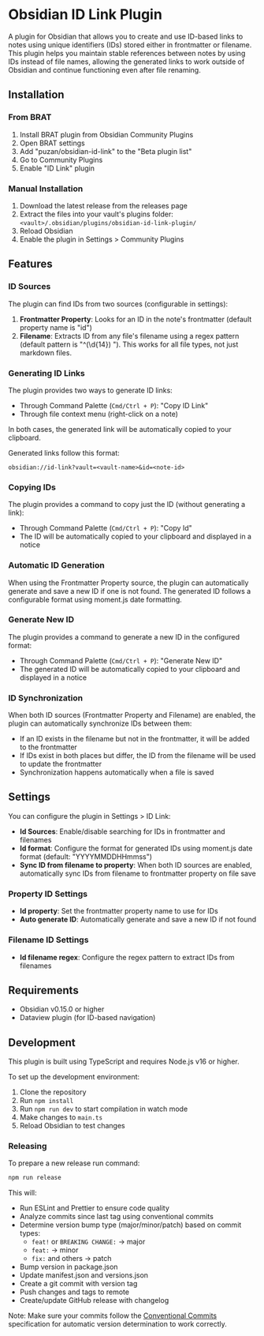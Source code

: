 # Obsidian ID Link Plugin

A plugin for Obsidian that allows you to create and use ID-based links to notes using unique identifiers (IDs) stored either in frontmatter or filename. This plugin helps you maintain stable references between notes by using IDs instead of file names, allowing the generated links to work outside of Obsidian and continue functioning even after file renaming.

## Installation

### From BRAT

1. Install BRAT plugin from Obsidian Community Plugins
2. Open BRAT settings
3. Add "puzan/obsidian-id-link" to the "Beta plugin list"
4. Go to Community Plugins
5. Enable "ID Link" plugin

### Manual Installation

1. Download the latest release from the releases page
2. Extract the files into your vault's plugins folder: `<vault>/.obsidian/plugins/obsidian-id-link-plugin/`
3. Reload Obsidian
4. Enable the plugin in Settings > Community Plugins

## Features

### ID Sources

The plugin can find IDs from two sources (configurable in settings):

1. **Frontmatter Property**: Looks for an ID in the note's frontmatter (default property name is "id")
2. **Filename**: Extracts ID from any file's filename using a regex pattern (default pattern is "^(\\d{14}) "). This works for all file types, not just markdown files.

### Generating ID Links

The plugin provides two ways to generate ID links:

- Through Command Palette (`Cmd/Ctrl + P`): "Copy ID Link"
- Through file context menu (right-click on a note)

In both cases, the generated link will be automatically copied to your clipboard.

Generated links follow this format:

```
obsidian://id-link?vault=<vault-name>&id=<note-id>
```

### Copying IDs

The plugin provides a command to copy just the ID (without generating a link):

- Through Command Palette (`Cmd/Ctrl + P`): "Copy Id"
- The ID will be automatically copied to your clipboard and displayed in a notice

### Automatic ID Generation

When using the Frontmatter Property source, the plugin can automatically generate and save a new ID if one is not found. The generated ID follows a configurable format using moment.js date formatting.

### Generate New ID

The plugin provides a command to generate a new ID in the configured format:

- Through Command Palette (`Cmd/Ctrl + P`): "Generate New ID"
- The generated ID will be automatically copied to your clipboard and displayed in a notice

### ID Synchronization

When both ID sources (Frontmatter Property and Filename) are enabled, the plugin can automatically synchronize IDs between them:

- If an ID exists in the filename but not in the frontmatter, it will be added to the frontmatter
- If IDs exist in both places but differ, the ID from the filename will be used to update the frontmatter
- Synchronization happens automatically when a file is saved

## Settings

You can configure the plugin in Settings > ID Link:

- **Id Sources**: Enable/disable searching for IDs in frontmatter and filenames
- **Id format**: Configure the format for generated IDs using moment.js date format (default: "YYYYMMDDHHmmss")
- **Sync ID from filename to property**: When both ID sources are enabled, automatically sync IDs from filename to frontmatter property on file save

### Property ID Settings

- **Id property**: Set the frontmatter property name to use for IDs
- **Auto generate ID**: Automatically generate and save a new ID if not found

### Filename ID Settings

- **Id filename regex**: Configure the regex pattern to extract IDs from filenames

## Requirements

- Obsidian v0.15.0 or higher
- Dataview plugin (for ID-based navigation)

## Development

This plugin is built using TypeScript and requires Node.js v16 or higher.

To set up the development environment:

1. Clone the repository
2. Run `npm install`
3. Run `npm run dev` to start compilation in watch mode
4. Make changes to `main.ts`
5. Reload Obsidian to test changes

### Releasing

To prepare a new release run command:

```bash
npm run release
```

This will:

- Run ESLint and Prettier to ensure code quality
- Analyze commits since last tag using conventional commits
- Determine version bump type (major/minor/patch) based on commit types:
   - `feat!` or `BREAKING CHANGE:` → major
   - `feat:` → minor
   - `fix:` and others → patch
- Bump version in package.json
- Update manifest.json and versions.json
- Create a git commit with version tag
- Push changes and tags to remote
- Create/update GitHub release with changelog

Note: Make sure your commits follow the [Conventional Commits](https://www.conventionalcommits.org/) specification for automatic version determination to work correctly.
